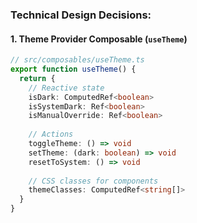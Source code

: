 ### Technical Design Decisions:

#### 1. Theme Provider Composable (`useTheme`)
```typescript
// src/composables/useTheme.ts
export function useTheme() {
  return {
    // Reactive state
    isDark: ComputedRef<boolean>
    isSystemDark: Ref<boolean>
    isManualOverride: Ref<boolean>
    
    // Actions
    toggleTheme: () => void
    setTheme: (dark: boolean) => void
    resetToSystem: () => void
    
    // CSS classes for components
    themeClasses: ComputedRef<string[]>
  }
}
```
